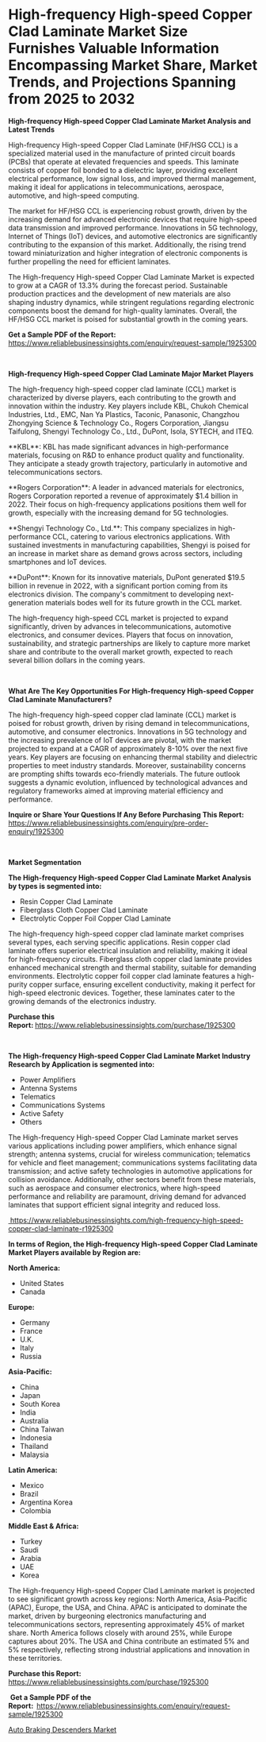 <p><h1>High-frequency High-speed Copper Clad Laminate Market Size Furnishes Valuable Information Encompassing Market Share, Market Trends, and Projections Spanning from 2025 to 2032</h1></p><p><strong>High-frequency High-speed Copper Clad Laminate Market Analysis and Latest Trends</strong></p>
<p><p>High-frequency High-speed Copper Clad Laminate (HF/HSG CCL) is a specialized material used in the manufacture of printed circuit boards (PCBs) that operate at elevated frequencies and speeds. This laminate consists of copper foil bonded to a dielectric layer, providing excellent electrical performance, low signal loss, and improved thermal management, making it ideal for applications in telecommunications, aerospace, automotive, and high-speed computing.</p><p>The market for HF/HSG CCL is experiencing robust growth, driven by the increasing demand for advanced electronic devices that require high-speed data transmission and improved performance. Innovations in 5G technology, Internet of Things (IoT) devices, and automotive electronics are significantly contributing to the expansion of this market. Additionally, the rising trend toward miniaturization and higher integration of electronic components is further propelling the need for efficient laminates.</p><p>The High-frequency High-speed Copper Clad Laminate Market is expected to grow at a CAGR of 13.3% during the forecast period. Sustainable production practices and the development of new materials are also shaping industry dynamics, while stringent regulations regarding electronic components boost the demand for high-quality laminates. Overall, the HF/HSG CCL market is poised for substantial growth in the coming years.</p></p>
<p><strong>Get a Sample PDF of the Report:&nbsp;</strong> <a href="https://www.reliablebusinessinsights.com/enquiry/request-sample/1925300?utm_campaign=1674&utm_medium=2&utm_source=Github&utm_content=ia&utm_term=14012025&utm_id=high-frequency-high-speed-copper-clad-laminate">https://www.reliablebusinessinsights.com/enquiry/request-sample/1925300</a></p>
<p>&nbsp;</p>
<p><strong>High-frequency High-speed Copper Clad Laminate Major Market Players</strong></p>
<p><p>The high-frequency high-speed copper clad laminate (CCL) market is characterized by diverse players, each contributing to the growth and innovation within the industry. Key players include KBL, Chukoh Chemical Industries, Ltd., EMC, Nan Ya Plastics, Taconic, Panasonic, Changzhou Zhongying Science & Technology Co., Rogers Corporation, Jiangsu Taifulong, Shengyi Technology Co., Ltd., DuPont, Isola, SYTECH, and ITEQ.</p><p>**KBL**: KBL has made significant advances in high-performance materials, focusing on R&D to enhance product quality and functionality. They anticipate a steady growth trajectory, particularly in automotive and telecommunications sectors.</p><p>**Rogers Corporation**: A leader in advanced materials for electronics, Rogers Corporation reported a revenue of approximately $1.4 billion in 2022. Their focus on high-frequency applications positions them well for growth, especially with the increasing demand for 5G technologies.</p><p>**Shengyi Technology Co., Ltd.**: This company specializes in high-performance CCL, catering to various electronics applications. With sustained investments in manufacturing capabilities, Shengyi is poised for an increase in market share as demand grows across sectors, including smartphones and IoT devices.</p><p>**DuPont**: Known for its innovative materials, DuPont generated $19.5 billion in revenue in 2022, with a significant portion coming from its electronics division. The company's commitment to developing next-generation materials bodes well for its future growth in the CCL market.</p><p>The high-frequency high-speed CCL market is projected to expand significantly, driven by advances in telecommunications, automotive electronics, and consumer devices. Players that focus on innovation, sustainability, and strategic partnerships are likely to capture more market share and contribute to the overall market growth, expected to reach several billion dollars in the coming years.</p></p>
<p>&nbsp;</p>
<p><strong>What Are The Key Opportunities For High-frequency High-speed Copper Clad Laminate Manufacturers?</strong></p>
<p><p>The high-frequency high-speed copper clad laminate (CCL) market is poised for robust growth, driven by rising demand in telecommunications, automotive, and consumer electronics. Innovations in 5G technology and the increasing prevalence of IoT devices are pivotal, with the market projected to expand at a CAGR of approximately 8-10% over the next five years. Key players are focusing on enhancing thermal stability and dielectric properties to meet industry standards. Moreover, sustainability concerns are prompting shifts towards eco-friendly materials. The future outlook suggests a dynamic evolution, influenced by technological advances and regulatory frameworks aimed at improving material efficiency and performance.</p></p>
<p><strong>Inquire or Share Your Questions If Any Before Purchasing This Report:</strong> <a href="https://www.reliablebusinessinsights.com/enquiry/pre-order-enquiry/1925300?utm_campaign=1674&utm_medium=2&utm_source=Github&utm_content=ia&utm_term=14012025&utm_id=high-frequency-high-speed-copper-clad-laminate">https://www.reliablebusinessinsights.com/enquiry/pre-order-enquiry/1925300</a></p>
<p>&nbsp;</p>
<p><strong>Market Segmentation</strong></p>
<p><strong>The High-frequency High-speed Copper Clad Laminate Market Analysis by types is segmented into:</strong></p>
<p><ul><li>Resin Copper Clad Laminate</li><li>Fiberglass Cloth Copper Clad Laminate</li><li>Electrolytic Copper Foil Copper Clad Laminate</li></ul></p>
<p><p>The high-frequency high-speed copper clad laminate market comprises several types, each serving specific applications. Resin copper clad laminate offers superior electrical insulation and reliability, making it ideal for high-frequency circuits. Fiberglass cloth copper clad laminate provides enhanced mechanical strength and thermal stability, suitable for demanding environments. Electrolytic copper foil copper clad laminate features a high-purity copper surface, ensuring excellent conductivity, making it perfect for high-speed electronic devices. Together, these laminates cater to the growing demands of the electronics industry.</p></p>
<p><strong>Purchase this Report:&nbsp;</strong><a href="https://www.reliablebusinessinsights.com/purchase/1925300?utm_campaign=1674&utm_medium=2&utm_source=Github&utm_content=ia&utm_term=14012025&utm_id=high-frequency-high-speed-copper-clad-laminate">https://www.reliablebusinessinsights.com/purchase/1925300</a></p>
<p>&nbsp;</p>
<p><strong>The High-frequency High-speed Copper Clad Laminate Market Industry Research by Application is segmented into:</strong></p>
<p><ul><li>Power Amplifiers</li><li>Antenna Systems</li><li>Telematics</li><li>Communications Systems</li><li>Active Safety</li><li>Others</li></ul></p>
<p><p>The High-frequency High-speed Copper Clad Laminate market serves various applications including power amplifiers, which enhance signal strength; antenna systems, crucial for wireless communication; telematics for vehicle and fleet management; communications systems facilitating data transmission; and active safety technologies in automotive applications for collision avoidance. Additionally, other sectors benefit from these materials, such as aerospace and consumer electronics, where high-speed performance and reliability are paramount, driving demand for advanced laminates that support efficient signal integrity and reduced loss.</p></p>
<p><a href="https://www.reliablebusinessinsights.com/high-frequency-high-speed-copper-clad-laminate-r1925300?utm_campaign=1674&utm_medium=2&utm_source=Github&utm_content=ia&utm_term=14012025&utm_id=high-frequency-high-speed-copper-clad-laminate">&nbsp;https://www.reliablebusinessinsights.com/high-frequency-high-speed-copper-clad-laminate-r1925300</a></p>
<p><strong>In terms of Region, the High-frequency High-speed Copper Clad Laminate Market Players available by Region are:</strong></p>
<p>
    <p> <strong> North America: </strong>
        <ul>
            <li>United States</li>
            <li>Canada</li>
        </ul>
        </p> 
    <p> <strong> Europe: </strong>
        <ul>
            <li>Germany</li>
            <li>France</li>
            <li>U.K.</li>
            <li>Italy</li>
            <li>Russia</li>
        </ul>
        </p> 
    <p> <strong> Asia-Pacific: </strong>
        <ul>
            <li>China</li>
            <li>Japan</li>
            <li>South Korea</li>
            <li>India</li>
            <li>Australia</li>
            <li>China Taiwan</li>
            <li>Indonesia</li>
            <li>Thailand</li>
            <li>Malaysia</li>
        </ul>
        </p> 
    <p> <strong> Latin America: </strong>
        <ul>
            <li>Mexico</li>
            <li>Brazil</li>
            <li>Argentina Korea</li>
            <li>Colombia</li>
        </ul>
        </p> 
    <p> <strong> Middle East & Africa: </strong>
        <ul>
            <li>Turkey</li>
            <li>Saudi</li>
            <li>Arabia</li>
            <li>UAE</li>
            <li>Korea</li>
        </ul>
    </p>
    </p>
<p><p>The High-frequency High-speed Copper Clad Laminate market is projected to see significant growth across key regions: North America, Asia-Pacific (APAC), Europe, the USA, and China. APAC is anticipated to dominate the market, driven by burgeoning electronics manufacturing and telecommunications sectors, representing approximately 45% of market share. North America follows closely with around 25%, while Europe captures about 20%. The USA and China contribute an estimated 5% and 5% respectively, reflecting strong industrial applications and innovation in these territories.</p></p>
<p><strong>Purchase this Report: </strong><a href="https://www.reliablebusinessinsights.com/purchase/1925300?utm_campaign=1674&utm_medium=2&utm_source=Github&utm_content=ia&utm_term=14012025&utm_id=high-frequency-high-speed-copper-clad-laminate">https://www.reliablebusinessinsights.com/purchase/1925300</a></p>
<p>&nbsp;<strong>Get a Sample PDF of the Report:&nbsp;&nbsp;</strong><a href="https://www.reliablebusinessinsights.com/enquiry/request-sample/1925300?utm_campaign=1674&utm_medium=2&utm_source=Github&utm_content=ia&utm_term=14012025&utm_id=high-frequency-high-speed-copper-clad-laminate">https://www.reliablebusinessinsights.com/enquiry/request-sample/1925300</a></p>
<p><strong></strong></p>
<p><p><a href="https://github.com/mookiesville/Market-Research-Report-List-1/blob/main/auto-braking-descenders-market.md?utm_campaign=1674&utm_medium=2&utm_source=Github&utm_content=ia&utm_term=14012025&utm_id=high-frequency-high-speed-copper-clad-laminate">Auto Braking Descenders Market</a></p></p>